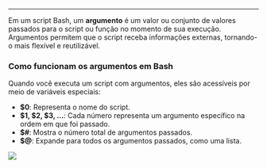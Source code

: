  
---

Em um script Bash, um **argumento** é um valor ou conjunto de valores passados para o script ou função no momento de sua execução. Argumentos permitem que o script receba informações externas, tornando-o mais flexível e reutilizável.

### Como funcionam os argumentos em Bash

Quando você executa um script com argumentos, eles são acessíveis por meio de variáveis especiais:

- **$0**: Representa o nome do script.
- **$1, $2, $3, ...**: Cada número representa um argumento específico na ordem em que foi passado.
- **$#**: Mostra o número total de argumentos passados.
- **$@**: Expande para todos os argumentos passados, como uma lista.

![](https://i.imgur.com/M8oMNzm.png)
